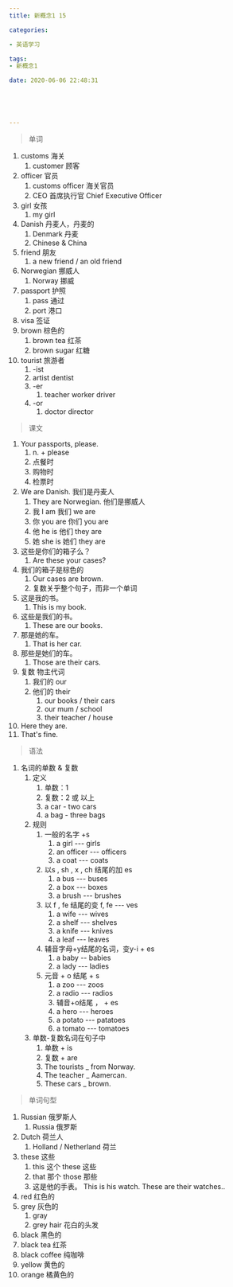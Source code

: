 ```yaml
---
title: 新概念1 15

categories: 

- 英语学习

tags: 
- 新概念1

date: 2020-06-06 22:48:31





---
```


>单词

<!-- more -->

1. customs 海关
   1. customer 顾客
2. officer 官员
   1. customs officer 海关官员
   2. CEO 首席执行官 Chief Executive Officer
3. girl 女孩
   1. my girl
4. Danish 丹麦人，丹麦的
   1. Denmark 丹麦
   2. Chinese & China
5. friend 朋友
   1. a new friend / an old friend
6. Norwegian 挪威人
   1. Norway 挪威
7. passport 护照
   1. pass 通过
   2. port 港口
8. visa 签证
9. brown 棕色的
   1. brown tea 红茶
   2. brown sugar 红糖
10. tourist 旅游者
    1. -ist
    2. artist  dentist
    3. -er
       1. teacher worker driver
    4. -or
       1. doctor director

> 课文

1. Your passports, please.
   1. n. + please 
   2. 点餐时
   3. 购物时
   4. 检票时
2. We are Danish. 我们是丹麦人
   1. They are Norwegian. 他们是挪威人
   2. 我   I         am 我们   we  are
   3. 你  you     are 你们  you  are
   4. 他  he      is     他们  they  are
   5. 她  she    is     她们  they  are
3. 这些是你们的箱子么？
   1. Are these your cases?
4. 我们的箱子是棕色的
   1. Our cases are brown.
   2. 复数关乎整个句子，而非一个单词
5. 这是我的书。
   1. This is my book.
6. 这些是我们的书。
   1. These are our books.
7. 那是她的车。
   1. That is her car.
8. 那些是她们的车。
   1. Those are their cars.
9. 复数 物主代词
   1. 我们的 our
   2. 他们的  their
      1. our books / their cars
      2. our mum / school
      3. their teacher / house
10. Here they are.
11. That's fine.

> 语法

1. 名词的单数 & 复数
   1. 定义
      1. 单数：1
      2. 复数：2 或 以上
      3. a car - two cars
      4. a bag - three bags
   2. 规则
      1. 一般的名字 +s
         1. a girl  --- girls
         2. an officer ---  officers
         3. a coat  --- coats
      2. 以s , sh , x , ch 结尾的加  es 
         1. a bus   ---  buses
         2. a box   ---  boxes
         3. a brush  --- brushes
      3. 以 f ,  fe  结尾的变 f, fe --- ves
         1. a wife --- wives
         2. a shelf --- shelves
         3. a knife --- knives
         4. a leaf --- leaves
      4. 辅音字母+y结尾的名词，变y-i   + es
         1. a baby -- babies
         2. a lady --- ladies
      5. 元音 + o  结尾  + s
         1. a zoo --- zoos
         2. a radio  --- radios
         3. 辅音+o结尾 ， +  es
         4. a hero --- heroes
         5. a potato   --- patatoes
         6. a tomato --- tomatoes
   3. 单数-复数名词在句子中
      1. 单数  + is
      2. 复数 + are
      3. The tourists  _ from Norway.
      4. The teacher _ Aamercan.
      5. These cars _ brown.

> 单词句型

1. Russian  俄罗斯人
   1. Russia 俄罗斯
2. Dutch 荷兰人
   1. Holland / Netherland 荷兰
3. these  这些
   1. this  这个    these  这些
   2. that  那个    those 那些
   3. 这是他的手表。  This is his watch. These are their watches..
4. red 红色的
5. grey  灰色的
   1. gray
   2. grey hair 花白的头发
6. black  黑色的
7. black tea 红茶
8. black coffee 纯咖啡
9. yellow 黄色的
10. orange 橘黄色的